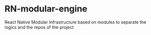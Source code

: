 # RN-modular-engine
React Native Modular Infrastructure based on modules to separate the logics and the repos of the project
